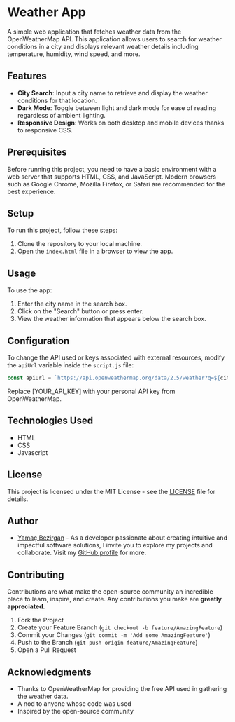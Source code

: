 # Weather App

A simple web application that fetches weather data from the OpenWeatherMap API. This application allows users to search for weather conditions in a city and displays relevant weather details including temperature, humidity, wind speed, and more.

## Features

- **City Search**: Input a city name to retrieve and display the weather conditions for that location.
- **Dark Mode**: Toggle between light and dark mode for ease of reading regardless of ambient lighting.
- **Responsive Design**: Works on both desktop and mobile devices thanks to responsive CSS.

## Prerequisites

Before running this project, you need to have a basic environment with a web server that supports HTML, CSS, and JavaScript. Modern browsers such as Google Chrome, Mozilla Firefox, or Safari are recommended for the best experience.

## Setup

To run this project, follow these steps:

1. Clone the repository to your local machine.
2. Open the `index.html` file in a browser to view the app.

## Usage

To use the app:

1. Enter the city name in the search box.
2. Click on the "Search" button or press enter.
3. View the weather information that appears below the search box.

## Configuration

To change the API used or keys associated with external resources, modify the `apiUrl` variable inside the `script.js` file:

```javascript
const apiUrl = `https://api.openweathermap.org/data/2.5/weather?q=${city}&appid=[YOUR_API_KEY]&units=metric`;
```

Replace [YOUR_API_KEY] with your personal API key from OpenWeatherMap.

## Technologies Used

- HTML
- CSS
- Javascript

## License

This project is licensed under the MIT License - see the [LICENSE](LICENSE) file for details.

## Author

- [Yamaç Bezirgan](https://github.com/ymcbzrgn) - As a developer passionate about creating intuitive and impactful software solutions, I invite you to explore my projects and collaborate. Visit my [GitHub profile](https://github.com/ymcbzrgn) for more.

## Contributing

Contributions are what make the open-source community an incredible place to learn, inspire, and create. Any contributions you make are **greatly appreciated**.

1. Fork the Project
2. Create your Feature Branch (`git checkout -b feature/AmazingFeature`)
3. Commit your Changes (`git commit -m 'Add some AmazingFeature'`)
4. Push to the Branch (`git push origin feature/AmazingFeature`)
5. Open a Pull Request

## Acknowledgments

- Thanks to OpenWeatherMap for providing the free API used in gathering the weather data.
- A nod to anyone whose code was used
- Inspired by the open-source community





